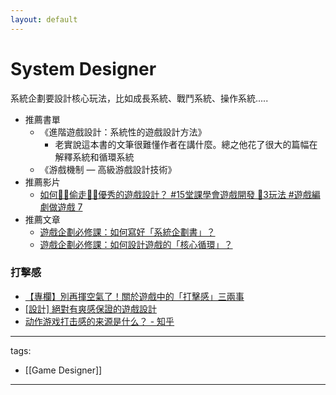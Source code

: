 ```yaml
---
layout: default
---
```

# System Designer
系統企劃要設計核心玩法，比如成長系統、戰鬥系統、操作系統.....  

* 推薦書單
  * 《進階遊戲設計：系統性的遊戲設計方法》
    * 老實說這本書的文筆很難懂作者在講什麼。總之他花了很大的篇幅在解釋系統和循環系統
  * 《游戲機制 — 高級游戲設計技術》
* 推薦影片  
  * [如何🦹‍♂️偷走🦹‍♀️優秀的遊戲設計？ #15堂課學會遊戲開發 🔧3玩法 #遊戲編劇做遊戲 7 ](https://youtu.be/YbygOXP07WY)  
* 推薦文章
  * [遊戲企劃必修課：如何寫好「系統企劃書」？](https://medium.com/that-game-designer/%E4%BB%80%E9%BA%BC%E6%98%AF%E4%BB%8B%E9%9D%A2%E8%A8%AD%E8%A8%88%E8%A6%8F%E7%AF%84-cab9691d381f)
  * [遊戲企劃必修課：如何設計遊戲的「核心循環」？](https://medium.com/that-game-designer/%E9%81%8A%E6%88%B2%E4%BC%81%E5%8A%83%E5%BF%85%E4%BF%AE%E8%AA%B2-%E5%A6%82%E4%BD%95%E8%A8%AD%E8%A8%88%E9%81%8A%E6%88%B2%E7%9A%84-%E6%A0%B8%E5%BF%83%E5%BE%AA%E7%92%B0-8dad19cb0f91)


### 打擊感
* [【專欄】別再揮空氣了！關於遊戲中的「打擊感」三兩事](https://gnn.gamer.com.tw/detail.php?sn=125251)
* [[設計] 絕對有爽感保證的遊戲設計](https://www.ptt.cc/bbs/GameDesign/M.1668391918.A.A33.html)
* [动作游戏打击感的来源是什么？ - 知乎](https://www.zhihu.com/question/21342866)

---
tags:
  - [[Game Designer]]
  
---
